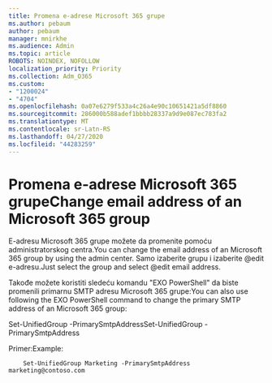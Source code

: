 ```yaml
---
title: Promena e-adrese Microsoft 365 grupe
ms.author: pebaum
author: pebaum
manager: mnirkhe
ms.audience: Admin
ms.topic: article
ROBOTS: NOINDEX, NOFOLLOW
localization_priority: Priority
ms.collection: Adm_O365
ms.custom:
- "1200024"
- "4704"
ms.openlocfilehash: 0a07e6279f533a4c26a4e90c10651421a5df8860
ms.sourcegitcommit: 286000b588adef1bbbb28337a9d9e087ec783fa2
ms.translationtype: MT
ms.contentlocale: sr-Latn-RS
ms.lasthandoff: 04/27/2020
ms.locfileid: "44283259"
---
```

# <a name="change-email-address-of-an-microsoft-365-group"></a><span data-ttu-id="02807-102">Promena e-adrese Microsoft 365 grupe</span><span class="sxs-lookup"><span data-stu-id="02807-102">Change email address of an Microsoft 365 group</span></span>

<span data-ttu-id="02807-103">E-adresu Microsoft 365 grupe možete da promenite pomoću administratorskog centra.</span><span class="sxs-lookup"><span data-stu-id="02807-103">You can change the email address of an Microsoft 365 group by using the admin center.</span></span> <span data-ttu-id="02807-104">Samo izaberite grupu i izaberite @edit e-adresu.</span><span class="sxs-lookup"><span data-stu-id="02807-104">Just select the group and select @edit email address.</span></span>

<span data-ttu-id="02807-105">Takođe možete koristiti sledeću komandu "EXO PowerShell" da biste promenili primarnu SMTP adresu Microsoft 365 grupe:</span><span class="sxs-lookup"><span data-stu-id="02807-105">You can also use following the EXO PowerShell command to change the primary SMTP address of an Microsoft 365 group:</span></span>

<span data-ttu-id="02807-106">Set-UnifiedGroup <Group Name> -PrimarySmtpAddress<new SMTP Address></span><span class="sxs-lookup"><span data-stu-id="02807-106">Set-UnifiedGroup <Group Name> -PrimarySmtpAddress <new SMTP Address></span></span>

<span data-ttu-id="02807-107">Primer:</span><span class="sxs-lookup"><span data-stu-id="02807-107">Example:</span></span>

```
    Set-UnifiedGroup Marketing -PrimarySmtpAddress marketing@contoso.com
```
